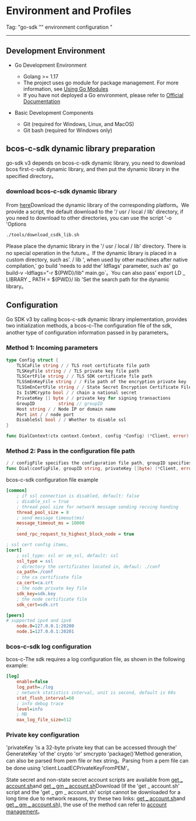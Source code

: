 # Environment and Profiles

Tag: "go-sdk "" environment configuration "

----

## Development Environment

- Go Development Environment

  - Golang >= 1.17
  - The project uses go module for package management. For more information, see [Using Go Modules](https://blog.golang.org/using-go-modules)
  - If you have not deployed a Go environment, please refer to [Official Documentation](https://golang.org/doc/)

- Basic Development Components

  - Git (required for Windows, Linux, and MacOS)
  - Git bash (required for Windows only)

## bcos-c-sdk dynamic library preparation

go-sdk v3 depends on bcos-c-sdk dynamic library, you need to download bcos first-c-sdk dynamic library, and then put the dynamic library in the specified directory。

### download bcos-c-sdk dynamic library

From [here](https://github.com/FISCO-BCOS/bcos-c-sdk/releases/tag/v3.4.0)Download the dynamic library of the corresponding platform。We provide a script, the default download to the '/ usr / local / lib' directory, if you need to download to other directories, you can use the script '-o 'Options

```bash
./tools/download_csdk_lib.sh
```

Please place the dynamic library in the '/ usr / local / lib' directory. There is no special operation in the future.。If the dynamic library is placed in a custom directory, such as'. / lib ', when used by other machines after native compilation,' go build 'needs to add the' ldflags' parameter, such as' go build-v -ldflags="-r ${PWD}/lib" main.go`。You can also pass' export LD _ LIBRARY _ PATH = ${PWD}/ lib 'Set the search path for the dynamic library。

## Configuration

Go SDK v3 by calling bcos-c-sdk dynamic library implementation, provides two initialization methods, a bcos-c-The configuration file of the sdk, another type of configuration information passed in by parameters。

### Method 1: Incoming parameters

```go
type Config struct {
    TLSCaFile string / / TLS root certificate file path
    TLSKeyFile string / / TLS private key file path
    TLSCertFile string / / TLS SDK certificate file path
    TLSSmEnKeyFile string / / File path of the encryption private key
    TLSSmEnCertFile string / / State Secret Encryption Certificate File Path
    Is IsSMCrypto bool / / chain a national secret
    PrivateKey [] byte / / private key for signing transactions
    GroupID         string // groupID
    Host string / / Node IP or domain name
    Port int / / node port
    DisableSsl bool / / Whether to disable ssl
}

func DialContext(ctx context.Context, config *Config) (*Client, error)
```

### Method 2: Pass in the configuration file path

```go
/ / configFile specifies the configuration file path, groupID specifies the group ID, and privateKey specifies the private key
func Dial(configFile, groupID string, privateKey []byte) (*Client, error)
```

bcos-c-sdk configuration file example

```ini
[common]
    ; if ssl connection is disabled, default: false
    ; disable_ssl = true
    ; thread pool size for network message sending recving handing
    thread_pool_size = 8
    ; send message timeout(ms)
    message_timeout_ms = 10000
    ;
    send_rpc_request_to_highest_block_node = true

; ssl cert config items,
[cert]
    ; ssl_type: ssl or sm_ssl, default: ssl
    ssl_type = ssl
    ; directory the certificates located in, defaul: ./conf
    ca_path=./conf
    ; the ca certificate file
    ca_cert=ca.crt
    ; the node private key file
    sdk_key=sdk.key
    ; the node certificate file
    sdk_cert=sdk.crt

[peers]
# supported ipv4 and ipv6
    node.0=127.0.0.1:20200
    node.1=127.0.0.1:20201
```

### bcos-c-sdk log configuration

bcos-c-The sdk requires a log configuration file, as shown in the following example:

```ini
[log]
    enable=false
    log_path=./log
    ; network statistics interval, unit is second, default is 60s
    stat_flush_interval=60
    ; info debug trace
    level=info
    ; MB
    max_log_file_size=512
```

### Private key configuration

'privateKey 'is a 32-byte private key that can be accessed through the' GenerateKey 'of the' crypto 'or' smcrypto 'package()'Method generation, can also be parsed from pem file or hex string。Parsing from a pem file can be done using 'client.LoadECPrivateKeyFromPEM'。

State secret and non-state secret account scripts are available from [get _ account.sh](https://github.com/FISCO-BCOS/console/blob/master-2.0/tools/get_account.sh)and [get _ gm _ account.sh](https://github.com/FISCO-BCOS/console/blob/master-2.0/tools/get_gm_account.sh)Download (If the 'get _ account.sh' script and the 'get _ gm _ account.sh' script cannot be downloaded for a long time due to network reasons, try these two links: [get _ account.sh](https://gitee.com/FISCO-BCOS/console/blob/master-2.0/tools/get_account.sh)and [get _ gm _ account.sh](https://gitee.com/FISCO-BCOS/console/blob/master-2.0/tools/get_gm_account.sh)), the use of the method can refer to [account management](https://fisco-bcos-documentation.readthedocs.io/zh_CN/latest/docs/manual/account.html)。
